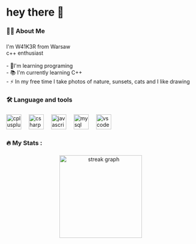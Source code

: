 



###
# hey there 👋
###
###
### 👩‍💻  About Me
###


<p align="left">I'm W41K3R from Warsaw<br>
c++ enthusiast<br><br>
- 🔭I'm learning programing<br>- 📚 I'm currently learning C++<br>- ⚡ In my free time I take photos of nature, sunsets, cats and I like drawing</p>

###

<h3 align="left">🛠 Language and tools</h3>

###

<div align="left">
  <img src="https://cdn.jsdelivr.net/gh/devicons/devicon/icons/cplusplus/cplusplus-original.svg" height="40" alt="cplusplus logo"  />
  <img width="12" />
  <img src="https://cdn.jsdelivr.net/gh/devicons/devicon/icons/csharp/csharp-original.svg" height="40" alt="csharp logo"  />
  <img width="12" />
  <img src="https://cdn.jsdelivr.net/gh/devicons/devicon/icons/javascript/javascript-original.svg" height="40" alt="javascript logo"  />
  <img width="12" />
  <img src="https://cdn.jsdelivr.net/gh/devicons/devicon/icons/mysql/mysql-original.svg" height="40" alt="mysql logo"  />
  <img width="12" />
  <img src="https://cdn.jsdelivr.net/gh/devicons/devicon/icons/vscode/vscode-original.svg" height="40" alt="vscode logo"  />
</div>

###

<h3 align="left">🔥   My Stats :</h3>

###

<div align="center">
  <img src="https://streak-stats.demolab.com?user=w41k3r07&locale=en&mode=daily&theme=dark&hide_border=false&border_radius=5&order=3" height="220" alt="streak graph"  />
</div>

###

